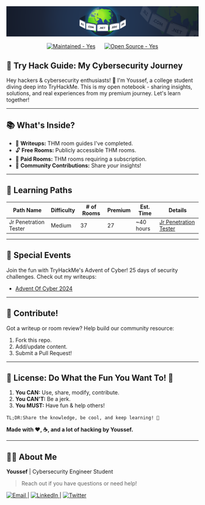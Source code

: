 <div align="center">
  <img src="/Assets/Banner-Readme.png" alt="Try Hack Guide Banner">
  <p>
    <a href="#"><img src="https://img.shields.io/static/v1?label=Maintained&message=Yes&color=2ea44f&style=for-the-badge" alt="Maintained - Yes"></a>
        
    <a href="#"><img src="https://img.shields.io/static/v1?label=Open+Source&message=Yes&color=2ea44f&style=for-the-badge" alt="Open Source - Yes"></a>
  </p>
</div>

## 🚀 Try Hack Guide: My Cybersecurity Journey 

Hey hackers & cybersecurity enthusiasts! 👋 I'm Youssef, a college student diving deep into TryHackMe. This is my open notebook - sharing insights, solutions, and real experiences from my premium journey. Let's learn together!

---

## 📚 What's Inside? 

*   📝 **Writeups:** THM room guides I've completed.
*   🔓 **Free Rooms:** Publicly accessible THM rooms.
*   💸 **Paid Rooms:** THM rooms requiring a subscription.
*   🎨 **Community Contributions:** Share *your* insights!

---

## 🚦 Learning Paths

| Path Name               | Difficulty | # of Rooms | Premium | Est. Time | Details                             |
| ----------------------- | ---------- | -------- | ------- | --------- | ----------------------------------- |
| Jr Penetration Tester | Medium     | 37       | 27      | ~40 hours | [Jr Penetration Tester](./Jr_Penetration_Tester.md) |

---

## 🎉 Special Events 

Join the fun with TryHackMe's Advent of Cyber! 25 days of security challenges. Check out my writeups:

*   [Advent Of Cyber 2024](./AdventOfCode2024.md)

---

## 🤝 Contribute! 

Got a writeup or room review? Help build our community resource:

1.  Fork this repo.
2.  Add/update content.
3.  Submit a Pull Request!

---

## 📜 License: Do What the Fun You Want To! 🎯

1.  **You CAN:** Use, share, modify, contribute.
2.  **You CAN'T:** Be a jerk.
3.  **You MUST:** Have fun & help others!

`TL;DR:Share the knowledge, be cool, and keep learning! 🌟`

**Made with ❤️, ☕, and a lot of hacking by Youssef.**

---

## 🙋‍♂️ About Me

**Youssef** | Cybersecurity Engineer Student

> Reach out if you have questions or need help!

<a href="mailto:youssef.abouyahia@e-polytechnique.ma">
  <img alt="Email" src="https://img.shields.io/badge/-Email-blue?style=flat&logo=Gmail&logoColor=white&link=mailto:youssef.abouyahia@e-polytechnique.ma&color=3d85c6" />
</a>
<span> | </span>
<a href="https://www.linkedin.com/in/youssef-abouyahia/">
    <img alt="LinkedIn" src="https://img.shields.io/badge/-LinkedIn-0072b1?style=flat&logo=LinkedIn&logoColor=white&link=https://www.linkedin.com/in/youssef-abouyahia/" />
</a>
<span> | </span>
<a href="https://twitter.com/JoesephAb">
    <img alt="Twitter" src="https://img.shields.io/badge/-Twitter-0072b1?style=flat&logo=Twitter&logoColor=white&link=https://twitter.com/JoesephAb&color=1DA1F2" />
</a>